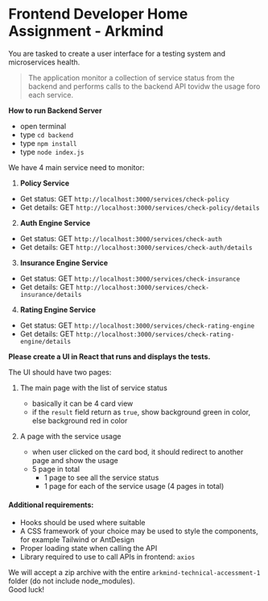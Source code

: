 # Frontend Developer Home Assignment - Arkmind

You are tasked to create a user interface for a testing system and microservices health.

>The application monitor a collection of service status from the backend and performs calls to the backend API tovidw the usage foro each service.
>

**How to run Backend Server**
- open terminal
- type `cd backend`
- type `npm install`
- type `node index.js`

We have 4 main service need to monitor:
1. **Policy Service**
- Get status: GET `http://localhost:3000/services/check-policy`
- Get details: GET `http://localhost:3000/services/check-policy/details`
2. **Auth Engine Service**
- Get status: GET `http://localhost:3000/services/check-auth`
- Get details: GET `http://localhost:3000/services/check-auth/details`
3. **Insurance Engine Service**
- Get status: GET `http://localhost:3000/services/check-insurance`
- Get details: GET `http://localhost:3000/services/check-insurance/details`
4. **Rating Engine Service**
- Get status: GET `http://localhost:3000/services/check-rating-engine`
- Get details: GET `http://localhost:3000/services/check-rating-engine/details`

**Please create a UI in React that runs and displays the tests.**

The UI should have two pages:

1. The main page with the list of service status
   - basically it can be 4 card view
   - if the `result` field return as `true`, show background green in color, else background red in color
   
2. A page with the service usage
   - when user clicked on the card bod, it should redirect to another page and show the usage
   - 5 page in total
     - 1 page to see all the service status
     - 1 page for each of the service usage (4 pages in total)

#### Additional requirements:
* Hooks should be used where suitable
* A CSS framework of your choice may be used to style the components, for example Tailwind or AntDesign
* Proper loading state when calling the API
* Library required to use to call APIs in frontend: `axios`

We will accept a zip archive with the entire `arkmind-technical-accessment-1` folder (do not include node_modules).
<br>
Good luck! 
